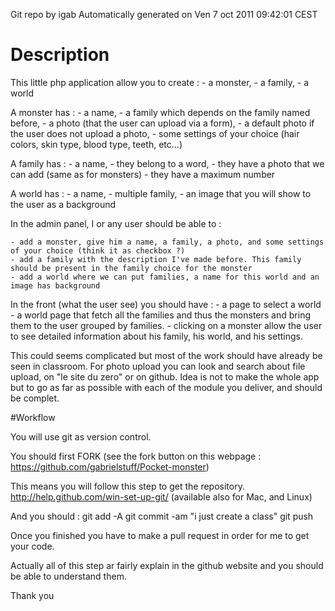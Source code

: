 Git repo by igab
 Automatically generated on Ven  7 oct 2011 09:42:01 CEST

# Description

This little php application allow you to create :
	- a monster,
	- a family,
	- a world

A monster has :
	- a name,
	- a family which depends on the family named before,
	- a photo (that the user can upload via a form),
	- a default photo if the user does not upload a photo,
	- some settings of your choice (hair colors, skin type, blood type, teeth, etc...)
	
A family has :
	- a name,
	- they belong to a word,
	- they have a photo that we can add (same as for monsters)
	- they have a maximum number

A world has :
	- a name,
	- multiple family,
	- an image that you will show to the user as a background
	

In the admin panel, I or any user should be able to :

	- add a monster, give him a name, a family, a photo, and some settings of your choice (think it as checkbox ?)
	- add a family with the description I've made before. This family should be present in the family choice for the monster
	- add a world where we can put families, a name for this world and an image has background
	
In the front (what the user see) you should have :
	- a page to select a world
	- a world page that fetch all the families and thus the monsters and bring them to the user grouped by families.
	- clicking on a monster allow the user to see detailed information about his family, his world, and his settings.
	
	
This could seems complicated but most of the work should have already be seen in classroom. For photo upload you can look and search about file upload, on "le site du zero" or on github.
Idea is not to make the whole app but to go as far as possible with each of the module you deliver, and should be complet.


#Workflow

You will use git as version control.

You should first FORK (see the fork button on this webpage : https://github.com/gabrielstuff/Pocket-monster)

This means you will follow this step to get the repository.
http://help.github.com/win-set-up-git/ (available also for Mac, and Linux)

And you should :
git add -A
git commit -am "i just create a class"
git push

Once you finished you have to make a pull request in order for me to get your code.

Actually all of this step ar fairly explain in the github website and you should be able to understand them.

Thank you
